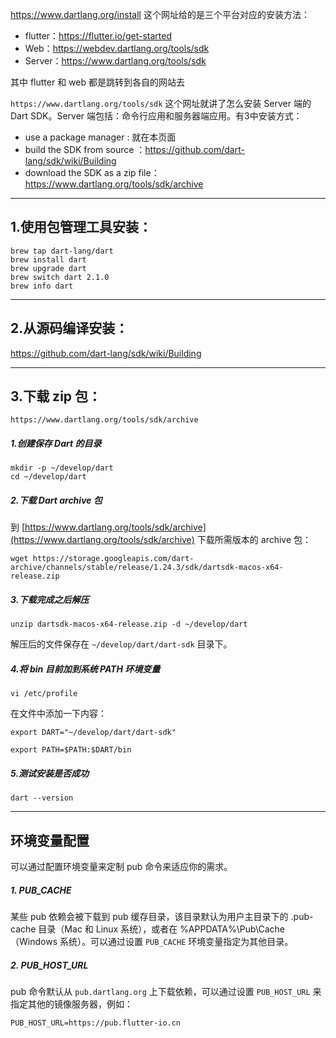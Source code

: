 https://www.dartlang.org/install 这个网址给的是三个平台对应的安装方法：

* flutter：https://flutter.io/get-started
* Web：https://webdev.dartlang.org/tools/sdk
* Server：https://www.dartlang.org/tools/sdk

其中 flutter 和 web 都是跳转到各自的网站去

`https://www.dartlang.org/tools/sdk` 这个网址就讲了怎么安装 Server 端的 Dart SDK。Server 端包括：命令行应用和服务器端应用。有3中安装方式：
* use a package manager : 就在本页面
* build the SDK from source ：https://github.com/dart-lang/sdk/wiki/Building
* download the SDK as a zip file：https://www.dartlang.org/tools/sdk/archive

---

## 1.使用包管理工具安装：

```
brew tap dart-lang/dart
brew install dart
brew upgrade dart
brew switch dart 2.1.0
brew info dart
```

---

## 2.从源码编译安装：

https://github.com/dart-lang/sdk/wiki/Building

---

## 3.下载 zip 包：

`https://www.dartlang.org/tools/sdk/archive`

##### 1.创建保存 Dart 的目录

```
mkdir -p ~/develop/dart
cd ~/develop/dart
```

##### 2.下载 Dart archive 包
到 [https://www.dartlang.org/tools/sdk/archive](https://www.dartlang.org/tools/sdk/archive) 下载所需版本的 archive 包：

```
wget https://storage.googleapis.com/dart-archive/channels/stable/release/1.24.3/sdk/dartsdk-macos-x64-release.zip
```

##### 3.下载完成之后解压

```
unzip dartsdk-macos-x64-release.zip -d ~/develop/dart
```

解压后的文件保存在 `~/develop/dart/dart-sdk` 目录下。

##### 4.将 bin 目前加到系统 PATH 环境变量

```
vi /etc/profile
```

在文件中添加一下内容：

```
export DART="~/develop/dart/dart-sdk"

export PATH=$PATH:$DART/bin
```

##### 5.测试安装是否成功

```
dart --version
```

---

## 环境变量配置
可以通过配置环境变量来定制 pub 命令来适应你的需求。

##### 1. PUB_CACHE
某些 pub 依赖会被下载到 pub 缓存目录，该目录默认为用户主目录下的 .pub-cache 目录（Mac 和 Linux 系统），或者在 %APPDATA%\Pub\Cache （Windows 系统）。可以通过设置 `PUB_CACHE` 环境变量指定为其他目录。

##### 2. PUB_HOST_URL
pub 命令默认从 `pub.dartlang.org` 上下载依赖，可以通过设置 `PUB_HOST_URL` 来指定其他的镜像服务器，例如：

`PUB_HOST_URL=https://pub.flutter-io.cn`
